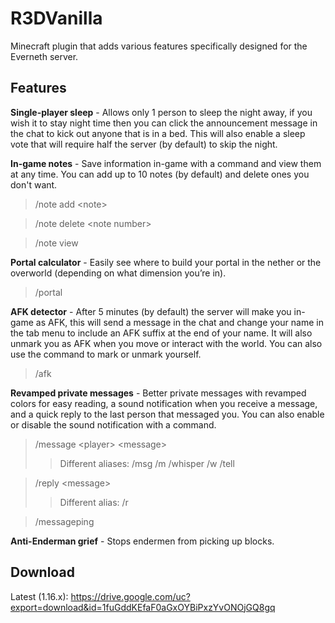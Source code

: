 
# R3DVanilla
Minecraft plugin that adds various features specifically designed for the Everneth server.

## Features
 **Single-player sleep** - Allows only 1 person to sleep the night away, if you wish it to stay night time then you can click the announcement message in the chat to kick out anyone that is in a bed. This will also enable a sleep vote that will require half the server (by default) to skip the night.
 
 **In-game notes** - Save information in-game with a command and view them at any time. You can add up to 10 notes (by default) and delete ones you don't want.
 >/note add \<note\>
 
 >/note delete \<note number\>
 
 >/note view
 
 **Portal calculator** - Easily see where to build your portal in the nether or the overworld (depending on what dimension you’re in).
 >/portal
 
 **AFK detector** - After 5 minutes (by default) the server will make you in-game as AFK, this will send a message in the chat and change your name in the tab menu to include an AFK suffix at the end of your name. It will also unmark you as AFK when you move or interact with the world. You can also use the command to mark or unmark yourself.
 >/afk
 
 **Revamped private messages** - Better private messages with revamped colors for easy reading, a sound notification when you receive a message, and a quick reply to the last person that messaged you. You can also enable or disable the sound notification with a command.
 >/message \<player\> \<message\>
 > > Different aliases: /msg /m /whisper /w /tell
 
 
 > /reply \<message\>
 > > Different alias: /r
 
 >/messageping
 
 **Anti-Enderman grief** - Stops endermen from picking up blocks.
 
 ## Download
 Latest (1.16.x): https://drive.google.com/uc?export=download&id=1fuGddKEfaF0aGxOYBiPxzYvONOjGQ8gq
